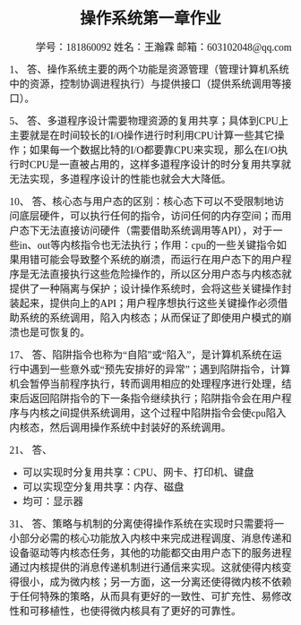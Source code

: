 # <font face="楷体"><center>操作系统第一章作业</center></font>

<p align="right"><font size=4 face="楷体">学号：181860092
姓名：王瀚霖
邮箱：603102048@qq.com</font></p> 

<font size=4 face="楷体">1、
	答、操作系统主要的两个功能是资源管理（管理计算机系统中的资源，控制协调进程执行）与提供接口（提供系统调用等接口）。</font>



<font size=4 face="楷体">5、
	答、多道程序设计需要物理资源的复用共享；具体到CPU上主要就是在时间较长的I/O操作进行时利用CPU计算一些其它操作；如果每一个数据比特的I/O都要靠CPU来实现，那么在I/O执行时CPU是一直被占用的，这样多道程序设计的时分复用共享就无法实现，多道程序设计的性能也就会大大降低。</font>



<font size=4 face="楷体">10、
	答、核心态与用户态的区别：核心态下可以不受限制地访问底层硬件，可以执行任何的指令，访问任何的内存空间；而用户态下无法直接访问硬件（需要借助系统调用等API），对于一些in、out等内核指令也无法执行；作用：cpu的一些关键指令如果用错可能会导致整个系统的崩溃，而运行在用户态下的用户程序是无法直接执行这些危险操作的，所以区分用户态与内核态就提供了一种隔离与保护；设计操作系统时，会将这些关键操作封装起来，提供向上的API；用户程序想执行这些关键操作必须借助系统的系统调用，陷入内核态；从而保证了即使用户模式的崩溃也是可恢复的。</font>



<font size=4 face="楷体">17、
	答、陷阱指令也称为“自陷”或“陷入”，是计算机系统在运行中遇到一些意外或“预先安排好的异常”；遇到陷阱指令，计算机会暂停当前程序执行，转而调用相应的处理程序进行处理，结束后返回陷阱指令的下一条指令继续执行；陷阱指令会在用户程序与内核之间提供系统调用，这个过程中陷阱指令会使cpu陷入内核态，然后调用操作系统中封装好的系统调用。</font>



<font size=4 face="楷体">21、
	答、</font>

- <font size=4 face="楷体">可以实现时分复用共享：CPU、网卡、打印机、键盘</font>
- <font size=4 face="楷体">可以实现空分复用共享：内存、磁盘</font>
- <font size=4 face="楷体">均可：显示器</font>



<font size=4 face="楷体">31、
	答、策略与机制的分离使得操作系统在实现时只需要将一小部分必需的核心功能放入内核中来完成进程调度、消息传递和设备驱动等内核态任务，其他的功能都交由用户态下的服务进程通过内核提供的消息传递机制进行通信来实现。这就使得内核变得很小，成为微内核；另一方面，这一分离还使得微内核不依赖于任何特殊的策略，从而具有更好的一致性、可扩充性、易修改性和可移植性，也使得微内核具有了更好的可靠性。</font>